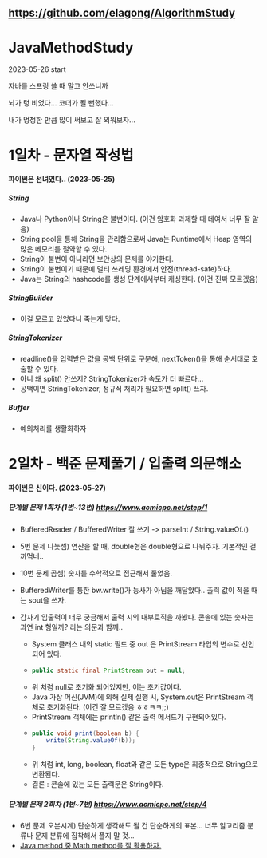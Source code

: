 ## https://github.com/elagong/AlgorithmStudy

# JavaMethodStudy

2023-05-26 start

자바를 스프링 쓸 때 말고 안쓰니까

뇌가 텅 비었다... 코더가 될 뻔했다...

내가 멍청한 만큼 많이 써보고 잘 외워보자...

# 1일차 - 문자열 작성법 

#### 파이썬은 선녀였다.. (2023-05-25)

##### String

- Java나 Python이나 String은 불변이다. (이건 암호화 과제할 때 데여서 너무 잘 알음)
- String pool을 통해 String을 관리함으로써 Java는 Runtime에서 Heap 영역의 많은 메모리를 절약할 수 있다.
- String이 불변이 아니라면 보안상의 문제를 야기한다.
- String이 불변이기 때문에 멀티 쓰레딩 환경에서 안전(thread-safe)하다.
- Java는 String의 hashcode를 생성 단계에서부터 캐싱한다. (이건 진짜 모르겠음)

##### StringBuilder

- 이걸 모르고 있었다니 죽는게 맞다.

##### StringTokenizer 

- readline()을 입력받은 값을 공백 단위로 구분해, nextToken()을 통해 순서대로 호출할 수 있다.
- 아니 왜 split() 안쓰지? StringTokenizer가 속도가 더 빠르다...
- 공백이면 StringTokenizer, 정규식 처리가 필요하면 split() 쓰자.

##### Buffer 

- 예외처리를 생활화하자

# 2일차 - 백준 문제풀기 / 입출력 의문해소 

#### 파이썬은 신이다. (2023-05-27)

##### 단계별 문제 1회차 (1번~13번) https://www.acmicpc.net/step/1
- BufferedReader / BufferedWriter 잘 쓰기 -> parseInt / String.valueOf.()
- 5번 문제 나눗셈) 연산을 할 때, double형은 double형으로 나눠주자. 기본적인 걸 까먹네..
- 10번 문제 곱셈) 숫자를 수학적으로 접근해서 풀었음.

- BufferedWriter를 통한 bw.write()가 능사가 아님을 깨달았다.. 출력 값이 적을 때는 sout을 쓰자.
- 갑자기 입출력이 너무 궁금해서 출력 시의 내부로직을 까봤다. 콘솔에 있는 숫자는 과연 int 형일까? 라는 의문과 함께..
  - System 클래스 내의 static 필드 중 out 은 PrintStream 타입의 변수로 선언되어 있다.
  - ```java 
    public static final PrintStream out = null; 
  - 위 처럼 null로 초기화 되어있지만, 이는 초기값이다.
  - Java 가상 머신(JVM)에 의해 실제 실행 시, System.out은 PrintStream 객체로 초기화된다. (이건 잘 모르겠음 ㅎㅎㅋㅋ;;)
  - PrintStream 객체에는 println() 같은 출력 메서드가 구현되어있다.
  - ```java 
    public void print(boolean b) {
        write(String.valueOf(b));
    }
  - 위 처럼 int, long, boolean, float와 같은 모든 type은 최종적으로 String으로 변환된다.
  - 결론 : 콘솔에 있는 모든 출력문은 String이다.

##### 단계별 문제 2회차 (1번~7번) https://www.acmicpc.net/step/4
- 6번 문제 오븐시계) 단순하게 생각해도 될 건 단순하게의 표본... 너무 알고리즘 분류나 문제 분류에 집착해서 풀지 말 것...
- [Java method 중 Math method를 잘 활용하자.](https://velog.io/@kimmjieun/Java-%EC%BD%94%EB%94%A9%ED%85%8C%EC%8A%A4%ED%8A%B8%EB%A5%BC-%EC%9C%84%ED%95%9C-%EC%9E%85%EC%B6%9C%EB%A0%A5-%ED%8C%81)
